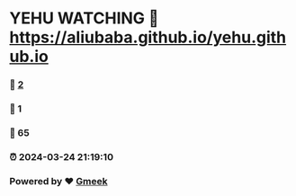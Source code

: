 # YEHU  WATCHING  :link: https://aliubaba.github.io/yehu.github.io 
### :page_facing_up: [2](https://aliubaba.github.io/yehu.github.io/tag.html) 
### :speech_balloon: 1 
### :hibiscus: 65 
### :alarm_clock: 2024-03-24 21:19:10 
### Powered by :heart: [Gmeek](https://github.com/Meekdai/Gmeek)
